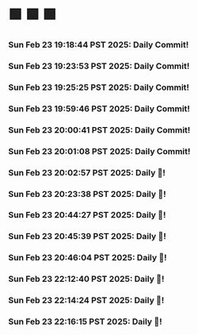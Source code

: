 # 🟩  🟩  🟩
### Sun Feb 23 19:18:44 PST 2025: Daily Commit!
### Sun Feb 23 19:23:53 PST 2025: Daily Commit!
### Sun Feb 23 19:25:25 PST 2025: Daily Commit!
### Sun Feb 23 19:59:46 PST 2025: Daily Commit!
### Sun Feb 23 20:00:41 PST 2025: Daily Commit!
### Sun Feb 23 20:01:08 PST 2025: Daily Commit!
### Sun Feb 23 20:02:57 PST 2025: Daily 🥬!
### Sun Feb 23 20:23:38 PST 2025: Daily 🦖!
### Sun Feb 23 20:44:27 PST 2025: Daily 🌲!
### Sun Feb 23 20:45:39 PST 2025: Daily 💚!
### Sun Feb 23 20:46:04 PST 2025: Daily 🌲!
### Sun Feb 23 22:12:40 PST 2025: Daily 🥦!
### Sun Feb 23 22:14:24 PST 2025: Daily 🌿!
### Sun Feb 23 22:16:15 PST 2025: Daily 💚!

